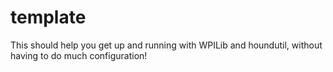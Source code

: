 # template
This should help you get up and running with WPILib and houndutil, without having to do much configuration!
